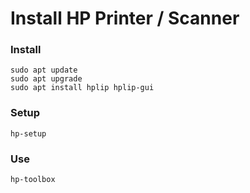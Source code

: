 # Install HP Printer / Scanner 

### Install
```
sudo apt update
sudo apt upgrade
sudo apt install hplip hplip-gui
```

### Setup
```
hp-setup
```

### Use
```
hp-toolbox
```
